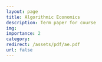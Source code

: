 ```yaml
---
layout: page
title: Algorithmic Economics
description: Term paper for course
img:
importance: 2
category: 
redirect: /assets/pdf/ae.pdf
url: false
---
```

